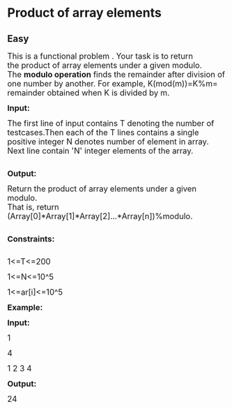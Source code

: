 # Product of array elements
## Easy
<div class="problem-statement">
                <p></p><p><span style="font-size:18px">This is a functional problem . Your task is to return the&nbsp;product of array elements under a given modulo. </span><br>
<span style="font-size:18px">The <strong>modulo operation</strong> finds the remainder after division of one number by another. For example, K(mod(m))=K%m= remainder obtained when K is divided by m.</span></p>

<p><span style="font-size:18px"><strong>Input:</strong></span></p>

<p><span style="font-size:18px">The first line of input contains T denoting the number of testcases.Then each of the T lines contains a single positive integer N denotes number of element in array. Next line contain 'N' integer elements of the&nbsp;array.</span></p>

<p><br>
<span style="font-size:18px"><strong>Output:</strong></span></p>

<p><span style="font-size:18px">Return the product of array elements under a given modulo.<br>
That is, return (Array[0]*Array[1]*Array[2]...*Array[n])%modulo.</span></p>

<p><br>
<span style="font-size:18px"><strong>Constraints:</strong></span></p>

<p><br>
<span style="font-size:18px">1&lt;=T&lt;=200</span></p>

<p><span style="font-size:18px">1&lt;=N&lt;=10^5</span></p>

<p><span style="font-size:18px">1&lt;=ar[i]&lt;=10^5</span></p>

<p><span style="font-size:18px"><strong>Example:</strong></span></p>

<p><span style="font-size:18px"><strong>Input:</strong></span></p>

<p><span style="font-size:18px">1</span></p>

<p><span style="font-size:18px">4</span></p>

<p><span style="font-size:18px">1&nbsp;2 3 4</span></p>

<p><span style="font-size:18px"><strong>Output:</strong></span></p>

<p><span style="font-size:18px">24</span></p>
 <p></p>
            </div>